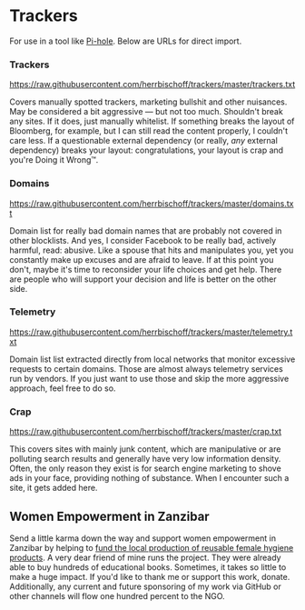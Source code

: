 # Trackers

For use in a tool like [Pi-hole](https://pi-hole.net). Below are URLs for 
direct import.

### Trackers
<https://raw.githubusercontent.com/herrbischoff/trackers/master/trackers.txt>

Covers manually spotted trackers, marketing bullshit and other nuisances. May 
be considered a bit aggressive — but not too much. Shouldn't break any sites. 
If it does, just manually whitelist. If something breaks the layout of 
Bloomberg, for example, but I can still read the content properly, I couldn't 
care less. If a questionable external dependency (or really, *any* external 
dependency) breaks your layout: congratulations, your layout is crap and you're 
Doing it Wrong™.

### Domains
<https://raw.githubusercontent.com/herrbischoff/trackers/master/domains.txt>

Domain list for really bad domain names that are probably not covered in other 
blocklists. And yes, I consider Facebook to be really bad, actively harmful, 
read: abusive. Like a spouse that hits and manipulates you, yet you constantly 
make up excuses and are afraid to leave. If at this point you don't, maybe it's 
time to reconsider your life choices and get help. There are people who will 
support your decision and life is better on the other side.

### Telemetry
<https://raw.githubusercontent.com/herrbischoff/trackers/master/telemetry.txt>

Domain list list extracted directly from local networks that monitor excessive 
requests to certain domains. Those are almost always telemetry services run by 
vendors. If you just want to use those and skip the more aggressive approach, 
feel free to do so.

### Crap
<https://raw.githubusercontent.com/herrbischoff/trackers/master/crap.txt>

This covers sites with mainly junk content, which are manipulative or are 
polluting search results and generally have very low information density. 
Often, the only reason they exist is for search engine marketing to shove ads 
in your face, providing nothing of substance. When I encounter such a site, it 
gets added here.

## Women Empowerment in Zanzibar

Send a little karma down the way and support women empowerment in Zanzibar by 
helping to [fund the local production of reusable female hygiene 
products](https://www.gofundme.com/f/women-empowerment-in-zanzibar). A very 
dear friend of mine runs the project. They were already able to buy hundreds of 
educational books. Sometimes, it takes so little to make a huge impact. If 
you'd like to thank me or support this work, donate. Additionally, any current 
and future sponsoring of my work via GitHub or other channels will flow one 
hundred percent to the NGO.
